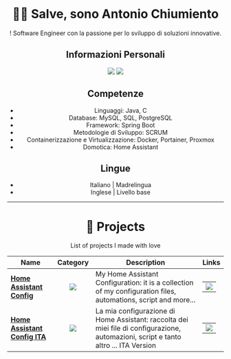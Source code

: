 <div align="center">

# 👨‍💻 **Salve, sono Antonio Chiumiento**
! 
Software Engineer con la passione per lo sviluppo di soluzioni innovative.

## Informazioni Personali
[![](https://img.shields.io/badge/-Linkedin-informational?style=for-the-badge&logo=linkedin&logoColor=white&color=2867B2)](https://linkedin.com/in/antoniochiumiento/)
[![](https://img.shields.io/badge/-Telegram-informational?style=for-the-badge&logo=telegram&logoColor=white&color=0088cc)](https://t.me/aincy)

## Competenze
- Linguaggi: Java, C
- Database: MySQL, SQL, PostgreSQL
- Framework: Spring Boot
- Metodologie di Sviluppo: SCRUM
- Containerizzazione e Virtualizzazione: Docker, Portainer, Proxmox
- Domotica: Home Assistant

## Lingue
- Italiano | Madrelingua
- Inglese  | Livello base

<hr>

# 🚀 **Projects**

List of projects I made with love

| Name | Category | Description | Links |
| --- | :---: | --- | --- |
| <a href="https://github.com/antoniochiumiento/Home-Assistant-Config"><b>Home Assistant Config</b></a> | [![](https://img.shields.io/badge/🔧-%20Tools-informational?style=flat&logoColor=white&color=9b59b6)]() | My Home Assistant Configuration:  it is a collection of my configuration files, automations, script and more...  | <table><tr><td> [![](https://img.shields.io/badge/--informational?style=flat&logo=github&logoColor=black&color=white)](https://github.com/antoniochiumiento/Home-Assistant-Config) </td></tr></table> |
| <a href="https://github.com/antoniochiumiento/Home-Assistant-Config-ITA"><b>Home Assistant Config ITA</b></a> | [![](https://img.shields.io/badge/🔧-%20Tools-informational?style=flat&logoColor=white&color=9b59b6)]() | La mia configurazione di Home Assistant:  raccolta dei miei file di configurazione, automazioni, script e tanto altro ... ITA Version | <table><tr><td> [![](https://img.shields.io/badge/--informational?style=flat&logo=github&logoColor=black&color=white)](https://github.com/antoniochiumiento/Home-Assistant-Config-ITA) </td></tr></table> |
